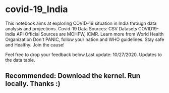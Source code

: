 # covid-19_India

This notebook aims at exploring COVID-19 situation in India through data analysis and projections.
Covid-19 Data Sources:
CSV Datasets COVID19-India API
Official Sources are MOHFW, ICMR.
Learn more from World Health Organization
Don't PANIC, follow your nation and WHO guidelines. Stay safe and Healthy. Join the cause!

Feel free to drop your feedback below.Last update: 10/27/2020. Updates to the data table.

## Recommended: Download the kernel. Run locally. Thanks :)
